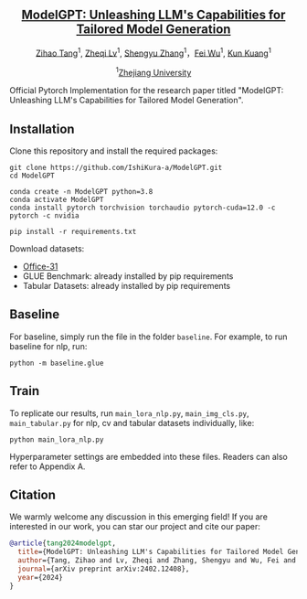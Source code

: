 <div align='center'>

<h2><a href="https://arxiv.org/abs/2402.12408">ModelGPT: Unleashing LLM's Capabilities for Tailored Model Generation</a></h2>

[Zihao Tang](https://github.com/IshiKura-a/)<sup>1</sup>, [Zheqi Lv](https://github.com/HelloZicky)<sup>1</sup>, [Shengyu Zhang](https://shengyuzhang.github.io/)<sup>1</sup>，[Fei Wu](https://mypage.zju.edu.cn/wufei)<sup>1</sup>, [Kun Kuang](https://kunkuang.github.io/)<sup>1</sup>
 
<sup>1</sup>[Zhejiang University](https://www.zju.edu.cn/english/)
</div>
Official Pytorch Implementation for the research paper titled "ModelGPT: Unleashing LLM's Capabilities for Tailored Model Generation".

## Installation
Clone this repository and install the required packages:
```shell
git clone https://github.com/IshiKura-a/ModelGPT.git
cd ModelGPT

conda create -n ModelGPT python=3.8
conda activate ModelGPT
conda install pytorch torchvision torchaudio pytorch-cuda=12.0 -c pytorch -c nvidia

pip install -r requirements.txt
```
Download datasets:
* [Office-31](https://www.cc.gatech.edu/~judy/domainadapt/)
* GLUE Benchmark: already installed by pip requirements
* Tabular Datasets: already installed by pip requirements

## Baseline
For baseline, simply run the file in the folder `baseline`. For example, to run baseline for nlp, run:
```shell
python -m baseline.glue
```

## Train
To replicate our results, run `main_lora_nlp.py`, `main_img_cls.py`, `main_tabular.py` for nlp, cv and tabular datasets individually, like:
```shell
python main_lora_nlp.py
```
Hyperparameter settings are embedded into these files. Readers can also refer to Appendix A.

## Citation
We warmly welcome any discussion in this emerging field! If you are interested in our work, you can star our project and cite our paper:
```bib
@article{tang2024modelgpt,
  title={ModelGPT: Unleashing LLM's Capabilities for Tailored Model Generation},
  author={Tang, Zihao and Lv, Zheqi and Zhang, Shengyu and Wu, Fei and Kuang, Kun},
  journal={arXiv preprint arXiv:2402.12408},
  year={2024}
}
```
